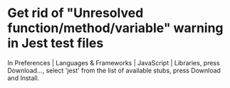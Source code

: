 # Get rid of "Unresolved function/method/variable" warning in Jest test files

In Preferences | Languages & Frameworks | JavaScript | Libraries, press Download..., select 'jest' from the list of available stubs, press Download and Install.
